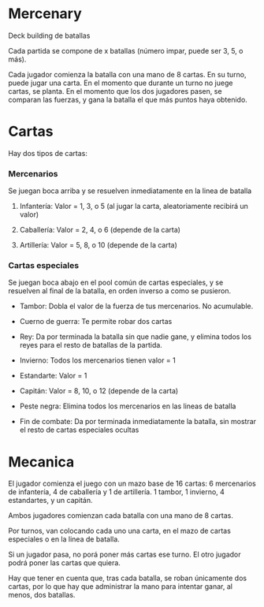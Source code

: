 # Mercenary

Deck building de batallas

Cada partida se compone de x batallas (número impar, puede ser 3, 5, o más).

Cada jugador comienza la batalla con una mano de 8 cartas. En su turno, puede jugar una carta. En el momento que durante un turno no juege cartas, se planta. En el momento que los dos jugadores pasen, se comparan las fuerzas, y gana la batalla el que más puntos haya obtenido.


# Cartas

Hay dos tipos de cartas:

### Mercenarios

Se juegan boca arriba y se resuelven inmediatamente en la linea de batalla

1. Infantería: Valor = 1, 3, o 5 (al jugar la carta, aleatoriamente recibirá un valor)

2. Caballería: Valor = 2, 4, o 6 (depende de la carta)

3. Artillería: Valor = 5, 8, o 10 (depende de la carta)

### Cartas especiales

Se juegan boca abajo en el pool común de cartas especiales, y se resuelven al final de la batalla, en orden inverso a como se pusieron.

- Tambor: Dobla el valor de la fuerza de tus mercenarios. No acumulable.

- Cuerno de guerra: Te permite robar dos cartas

- Rey: Da por terminada la batalla sin que nadie gane, y elimina todos los reyes para el resto de batallas de la partida. 

- Invierno: Todos los mercenarios tienen valor = 1

- Estandarte: Valor = 1

- Capitán: Valor = 8, 10, o 12 (depende de la carta)

- Peste negra: Elimina todos los mercenarios en las lineas de batalla

- Fin de combate: Da por terminada inmediatamente la batalla, sin mostrar el resto de cartas especiales ocultas


# Mecanica

El jugador comienza el juego con un mazo base de 16 cartas:
6 mercenarios de infantería, 4 de caballería y 1 de artillería.
1 tambor, 1 invierno, 4 estandartes, y un capitán.   

Ambos jugadores comienzan cada batalla con una mano de 8 cartas.

Por turnos, van colocando cada uno una carta, en el mazo de cartas especiales o en la linea de batalla.

Si un jugador pasa, no porá poner más cartas ese turno. El otro jugador podrá poner las cartas que quiera.

Hay que tener en cuenta que, tras cada batalla, se roban únicamente dos cartas, por lo que hay que administrar la mano para intentar ganar, al menos, dos batallas.

